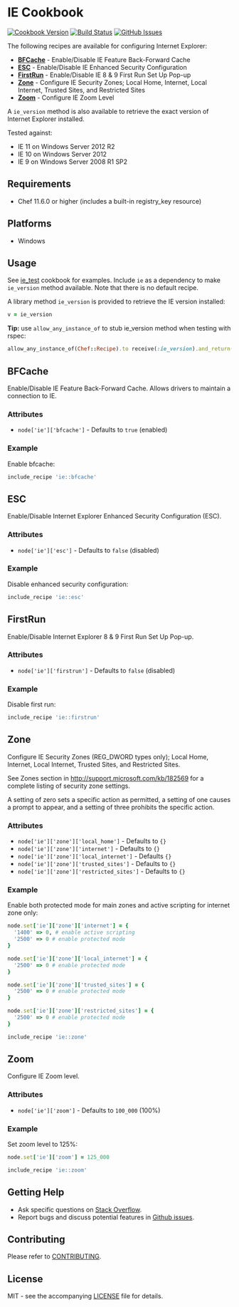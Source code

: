 # IE Cookbook

[![Cookbook Version](http://img.shields.io/cookbook/v/ie.svg?style=flat-square)][cookbook]
[![Build Status](http://img.shields.io/travis/dhoer/chef-ie.svg?style=flat-square)][travis]
[![GitHub Issues](http://img.shields.io/github/issues/dhoer/chef-ie.svg?style=flat-square)][github]

[cookbook]: https://supermarket.chef.io/cookbooks/ie
[travis]: https://travis-ci.org/dhoer/chef-ie
[github]: https://github.com/dhoer/chef-ie/issues

The following recipes are available for configuring Internet Explorer:

- **[BFCache](https://github.com/dhoer/chef-ie#bfcache)** - Enable/Disable IE Feature Back-Forward Cache
- **[ESC](https://github.com/dhoer/chef-ie#esc)** - Enable/Disable IE Enhanced Security Configuration
- **[FirstRun](https://github.com/dhoer/chef-ie#firstrun)** - Enable/Disable IE 8 & 9 First Run Set Up Pop-up
- **[Zone](https://github.com/dhoer/chef-ie#zone)** - Configure IE Security Zones;
Local Home, Internet, Local Internet, Trusted Sites, and Restricted Sites
- **[Zoom](https://github.com/dhoer/chef-ie#zoom)** - Configure IE Zoom Level

A `ie_version` method is also available to retrieve the exact version of Internet Explorer installed.

Tested against:

- IE 11 on Windows Server 2012 R2
- IE 10 on Windows Server 2012
- IE 9 on Windows Server 2008 R1 SP2

## Requirements

- Chef 11.6.0 or higher (includes a built-in registry_key resource)

## Platforms

- Windows

## Usage

See [ie_test](https://github.com/dhoer/chef-ie/tree/master/test/fixtures/cookbooks/ie_test) cookbook for examples.
Include `ie` as a dependency to make `ie_version` method available. Note that there is no default recipe.

A library method `ie_version` is provided to retrieve the IE version installed:

```ruby
v = ie_version
```

**Tip:** use `allow_any_instance_of` to stub ie_version method when testing with rspec:

```ruby
allow_any_instance_of(Chef::Recipe).to receive(:ie_version).and_return('11.0.0.0')
```



## BFCache

Enable/Disable IE Feature Back-Forward Cache.  Allows drivers to maintain a connection to IE.

### Attributes

- `node['ie']['bfcache']` - Defaults to `true` (enabled)

### Example

Enable bfcache:

```ruby
include_recipe 'ie::bfcache'
```



## ESC

Enable/Disable Internet Explorer Enhanced Security Configuration (ESC).

### Attributes

- `node['ie']['esc']` - Defaults to `false` (disabled)

### Example

Disable enhanced security configuration:

```ruby
include_recipe 'ie::esc'
```



## FirstRun

Enable/Disable Internet Explorer 8 & 9 First Run Set Up Pop-up.

### Attributes

- `node['ie']['firstrun']` - Defaults to `false` (disabled)

### Example

Disable first run:

```ruby
include_recipe 'ie::firstrun'
```



## Zone

Configure IE Security Zones (REG_DWORD types only); Local Home, Internet, Local Internet, Trusted Sites, and
Restricted Sites.

See Zones section in http://support.microsoft.com/kb/182569 for a complete listing of security zone
settings.

A setting of zero sets a specific action as permitted, a setting of one causes a prompt to appear, and a setting
of three prohibits the specific action.

### Attributes

- `node['ie']['zone']['local_home']` - Defaults to `{}`
- `node['ie']['zone']['internet']` - Defaults to `{}`
- `node['ie']['zone']['local_internet']` - Defaults `{}`
- `node['ie']['zone']['trusted_sites']` - Defaults to `{}`
- `node['ie']['zone']['restricted_sites']` - Defaults to `{}`

### Example

Enable both protected mode for main zones and active scripting for internet zone only:

```ruby
node.set['ie']['zone']['internet'] = {
  '1400' => 0, # enable active scripting
  '2500' => 0 # enable protected mode
}

node.set['ie']['zone']['local_internet'] = {
  '2500' => 0 # enable protected mode
}

node.set['ie']['zone']['trusted_sites'] = {
  '2500' => 0 # enable protected mode
}

node.set['ie']['zone']['restricted_sites'] = {
  '2500' => 0 # enable protected mode
}

include_recipe 'ie::zone'
```



## Zoom

Configure IE Zoom level.

### Attributes

- `node['ie']['zoom']` - Defaults to `100_000` (100%)

### Example

Set zoom level to 125%:

```ruby
node.set['ie']['zoom'] = 125_000

include_recipe 'ie::zoom'
```



## Getting Help

- Ask specific questions on [Stack Overflow](http://stackoverflow.com/questions/tagged/chef-ie).
- Report bugs and discuss potential features in [Github issues](https://github.com/dhoer/chef-ie/issues).

## Contributing

Please refer to [CONTRIBUTING](https://github.com/dhoer/chef-ie/blob/master/CONTRIBUTING.md).

## License

MIT - see the accompanying [LICENSE](https://github.com/dhoer/chef-ie/blob/master/LICENSE.md) file for details.
